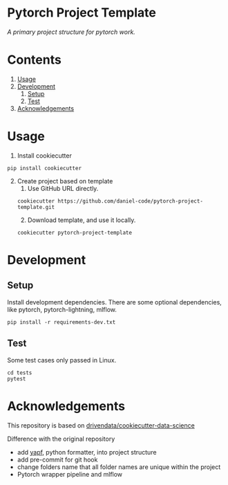 # Pytorch Project Template <!-- omit in toc -->

_A primary project structure for pytorch work._

# Contents <!-- omit in toc -->

1. [Usage](#usage)
2. [Development](#development)
   1. [Setup](#setup)
   2. [Test](#test)
3. [Acknowledgements](#acknowledgements)

# Usage

1. Install cookiecutter

```commandline
pip install cookiecutter
```

2. Create project based on template
    1. Use GitHub URL directly.
    ```commandline
    cookiecutter https://github.com/daniel-code/pytorch-project-template.git
    ```
    2. Download template, and use it locally.
    ```commandline
    cookiecutter pytorch-project-template
    ```

# Development

## Setup

Install development dependencies.
There are some optional dependencies, like pytorch, pytorch-lightning, mlflow.

```commandline
pip install -r requirements-dev.txt
```

## Test

Some test cases only passed in Linux.

```commandline
cd tests
pytest
```

# Acknowledgements

This repository is based
on [drivendata/cookiecutter-data-science](http://drivendata.github.io/cookiecutter-data-science/)

Difference with the original repository

- add [yapf](https://github.com/google/yapf), python formatter, into project structure
- add pre-commit for git hook
- change folders name that all folder names are unique within the project
- Pytorch wrapper pipeline and mlflow
